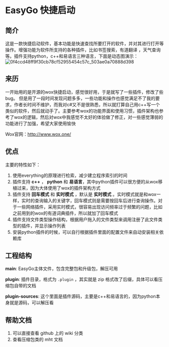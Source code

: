 # EasyGo 快捷启动
## 简介
这是一款快捷启动软件，基本功能是快速查找所要打开的软件，并对其进行打开等操作。增强功能为软件所支持的各种插件，比如书签搜索，有道翻译 ，天气查询 等。插件支持python，c++和易语言三种语言，下面是动态图演示：
![0f4ccd48ff9f30cb78cf52955454c57c_503ae0a70888d398](https://user-images.githubusercontent.com/5556368/183931138-45027153-f389-4069-9ec0-e997925c5a18.gif)



## 来历

一开始用的是开源的wox快捷启动，感觉很好用，于是就写了一些插件，修改了些bug。 但是用了一段时间发现问题多多，一些功能和操作也感觉满足不了我的要求，作者长时间不维护，而我对c#又不是很熟悉，所以就打算自己用c++写一个类似的软件，然后就动手了。主要参考wox的功能界面和使用习惯，插件架构也参考了wox的逻辑，然后对wox中我感觉不太好的体验做了修正，对一些感觉薄弱的功能进行了加强，希望大家使用愉快

Wox官网：http://www.wox.one/



## 优点

主要的特性如下：

1. 使用everything的原理进行检索，减少建立程序索引的时间
2. 插件支持 **c++** ， **python** 和 **易语言**，其中python插件可以很方便的从wox移植过来，因为大体使用了wox的插件架构方式
3. 插件支持 **回车模式** 和 **实时模式** ，默认是 **实时模式** 。实时模式就是和wox一样，实时的查询输入的关键字，回车模式则是需要按回车后进行查询操作。对于一些网络插件，采用实时模式，很容易出现访问频率过于频繁的问题，比如之前用到的wox的有道词典插件，所以就加了回车模式
4. 插件支持文件类型操作结构，根据用户拖入的文件类型来调用注册了此文件类型的插件，并显示操作列表
5. 安装python插件的时候，可以自行根据插件里面的配置文件来自动安装相关依赖库



## 工程结构

**main**:  EasyGo主体文件，包含完整包和升级包，解压可用

**plugin**:  插件目录，格式为 `.plugin`  ，其实就是 zip 格式改了后缀，具体可以看压缩包自带的文档

**plugin-sources**:  这个里面是插件源码，主要是c++和易语言的，因为python本身就是源码，可以解压看


## 帮助文档
1. 可以直接查看 github 上的 wiki 分类
2. 查看压缩包类的 mht 文档

